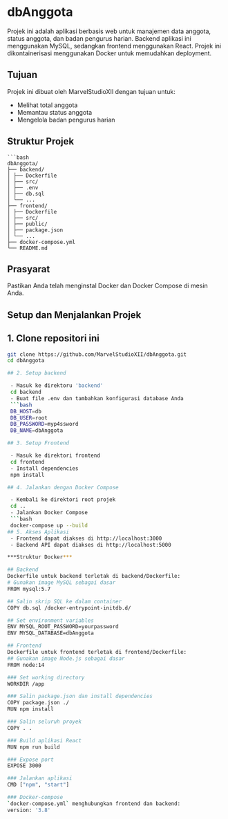 # dbAnggota

Projek ini adalah aplikasi berbasis web untuk manajemen data anggota, status anggota, dan badan pengurus harian. Backend aplikasi ini menggunakan MySQL, sedangkan frontend menggunakan React. Projek ini dikontainerisasi menggunakan Docker untuk memudahkan deployment.

## Tujuan

Projek ini dibuat oleh MarvelStudioXII dengan tujuan untuk:
- Melihat total anggota
- Memantau status anggota
- Mengelola badan pengurus harian

## Struktur Projek

	```bash
	dbAnggota/
	├── backend/
	│ ├── Dockerfile
	│ ├── src/
	│ ├── .env
	│ ├── db.sql
	│ └── ...
	├── frontend/
	│ ├── Dockerfile
	│ ├── src/
	│ ├── public/
	│ ├── package.json
	│ └── ...
	├── docker-compose.yml
	└── README.md



## Prasyarat

Pastikan Anda telah menginstal Docker dan Docker Compose di mesin Anda.

## Setup dan Menjalankan Projek

## 1. Clone repositori ini 

   ```bash
   git clone https://github.com/MarvelStudioXII/dbAnggota.git
   cd dbAnggota

## 2. Setup backend

	- Masuk ke direktoru 'backend'
	cd backend
	- Buat file .env dan tambahkan konfigurasi database Anda
	```bash
	DB_HOST=db
	DB_USER=root
	DB_PASSWORD=myp4ssword
	DB_NAME=dbAnggota

 ## 3. Setup Frontend

	- Masuk ke direktori frontend
	cd frontend
	- Install dependencies
	npm install
 
 ## 4. Jalankan dengan Docker Compose

	- Kembali ke direktori root projek
	cd ..
	- Jalankan Docker Compose
	```bash
	docker-compose up --build
 ## 5. Akses Aplikasi
	- Frontend dapat diakses di http://localhost:3000
	- Backend API dapat diakses di http://localhost:5000

***Struktur Docker***

## Backend
Dockerfile untuk backend terletak di backend/Dockerfile:
# Gunakan image MySQL sebagai dasar
FROM mysql:5.7

## Salin skrip SQL ke dalam container
COPY db.sql /docker-entrypoint-initdb.d/

## Set environment variables
ENV MYSQL_ROOT_PASSWORD=yourpassword
ENV MYSQL_DATABASE=dbAnggota

## Frontend
Dockerfile untuk frontend terletak di frontend/Dockerfile:
## Gunakan image Node.js sebagai dasar
FROM node:14

### Set working directory
WORKDIR /app

### Salin package.json dan install dependencies
COPY package.json ./
RUN npm install

### Salin seluruh proyek
COPY . .

### Build aplikasi React
RUN npm run build

### Expose port
EXPOSE 3000

### Jalankan aplikasi
CMD ["npm", "start"]

### Docker-compose
`docker-compose.yml` menghubungkan frontend dan backend:
version: '3.8'

